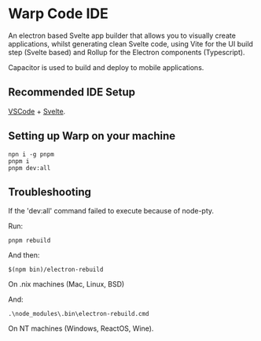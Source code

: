 # Warp Code IDE

An electron based Svelte app builder that allows you to visually create applications, whilst generating clean Svelte code, using Vite for the UI build step (Svelte based) and Rollup for the Electron components (Typescript).

Capacitor is used to build and deploy to mobile applications.

## Recommended IDE Setup

[VSCode](https://code.visualstudio.com/) + [Svelte](https://marketplace.visualstudio.com/items?itemName=svelte.svelte-vscode).

## Setting up Warp on your machine

```
npn i -g pnpm
pnpm i
pnpm dev:all
```

## Troubleshooting

If the 'dev:all' command failed to execute because of node-pty.

Run:

```
pnpm rebuild
```

And then:

```
$(npm bin)/electron-rebuild
```

On .nix machines (Mac, Linux, BSD)

And:

```
.\node_modules\.bin\electron-rebuild.cmd
```

On NT machines (Windows, ReactOS, Wine).
